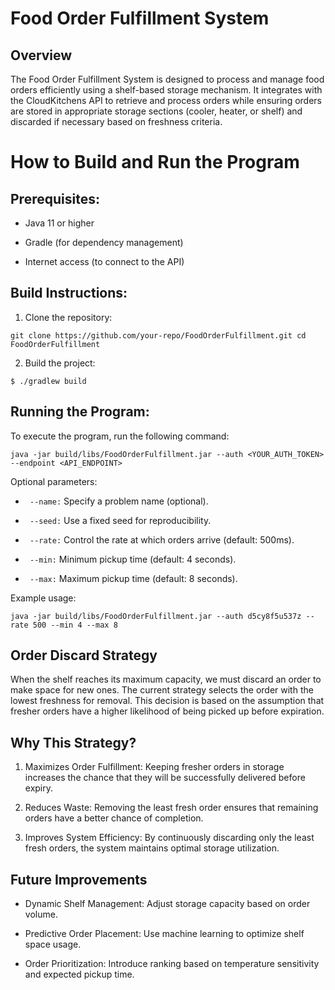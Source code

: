 # Food Order Fulfillment System

## Overview

The Food Order Fulfillment System is designed to process and manage food orders efficiently using a shelf-based storage mechanism. It integrates with the CloudKitchens API to retrieve and process orders while ensuring orders are stored in appropriate storage sections (cooler, heater, or shelf) and discarded if necessary based on freshness criteria.

# How to Build and Run the Program

## Prerequisites:

* Java 11 or higher


* Gradle (for dependency management)


* Internet access (to connect to the API)

## Build Instructions:

1. Clone the repository:

``
git clone https://github.com/your-repo/FoodOrderFulfillment.git
cd FoodOrderFulfillment
``

2. Build the project:

``
$ ./gradlew build
``

## Running the Program:

To execute the program, run the following command:

``
java -jar build/libs/FoodOrderFulfillment.jar --auth <YOUR_AUTH_TOKEN> --endpoint <API_ENDPOINT>
``

Optional parameters:

* ``
--name:`` Specify a problem name (optional).


* ``
--seed:`` Use a fixed seed for reproducibility.


* ``
--rate:`` Control the rate at which orders arrive (default: 500ms).


* ``
--min:`` Minimum pickup time (default: 4 seconds).


* ``
--max:`` Maximum pickup time (default: 8 seconds).

Example usage:

``
java -jar build/libs/FoodOrderFulfillment.jar --auth d5cy8f5u537z --rate 500 --min 4 --max 8
``

## Order Discard Strategy

When the shelf reaches its maximum capacity, we must discard an order to make space for new ones. The current strategy selects the order with the lowest freshness for removal. This decision is based on the assumption that fresher orders have a higher likelihood of being picked up before expiration.

## Why This Strategy?

1. Maximizes Order Fulfillment: Keeping fresher orders in storage increases the chance that they will be successfully delivered before expiry.


2. Reduces Waste: Removing the least fresh order ensures that remaining orders have a better chance of completion.


3. Improves System Efficiency: By continuously discarding only the least fresh orders, the system maintains optimal storage utilization.

## Future Improvements

* Dynamic Shelf Management: Adjust storage capacity based on order volume.


* Predictive Order Placement: Use machine learning to optimize shelf space usage.


* Order Prioritization: Introduce ranking based on temperature sensitivity and expected pickup time.
